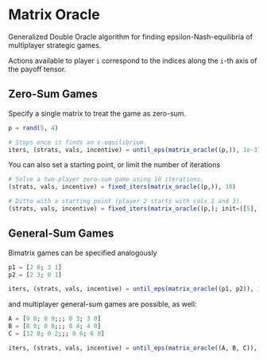 # Matrix Oracle
Generalized Double Oracle algorithm for finding epsilon-Nash-equilibria of multiplayer strategic games.

Actions available to player `i` correspond to the indices along the `i`-th axis of the payoff tensor.

## Zero-Sum Games
Specify a single matrix to treat the game as zero-sum.
```julia
p = rand(5, 4)

# Stops once it finds an ε-equilibrium.
iters, (strats, vals, incentive) = until_eps(matrix_oracle((p,)), 1e-3)
```
You can also set a starting point, or limit the number of iterations

```julia
# Solve a two-player zero-sum game using 10 iterations.
(strats, vals, incentive) = fixed_iters(matrix_oracle((p,)), 10)

# Ditto with a starting point (player 2 starts with cols 1 and 3).
(strats, vals, incentive) = fixed_iters(matrix_oracle((p,); init=([5], [1,3])), 10)
```

## General-Sum Games
Bimatrix games can be specified analogously
```julia
p1 = [2 0; 3 1]
p2 = [2 3; 0 1]

iters, (strats, vals, incentive) = until_eps(matrix_oracle((p1, p2)), 1e-3)
```

and multiplayer general-sum games are possible, as well:
```julia
A = [9 0; 0 9;;; 0 3; 3 0]
B = [8 0; 0 8;;; 0 4; 4 0]
C = [12 0; 0 2;;; 0 6; 6 0]

iters, (strats, vals, incentive) = until_eps(matrix_oracle((A, B, C)), 1e-3)

```
